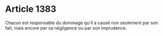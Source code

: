 # Article 1383

Chacun est responsable du dommage  qu'il a causé non seulement par son fait, mais encore par sa négligence ou par son imprudence.